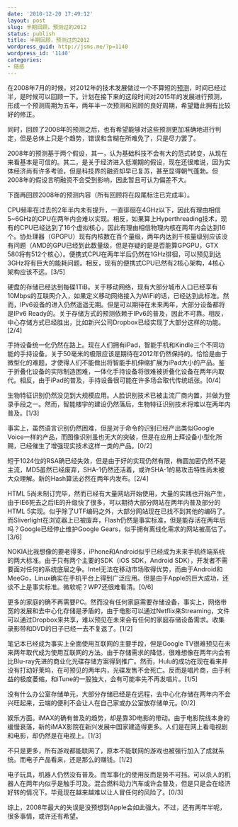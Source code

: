 ```yaml
---
date: '2010-12-20 17:49:12'
layout: post
slug: 半期回顾，预测过的2012
status: publish
title: 半期回顾，预测过的2012
wordpress_guid: http://jsms.me/?p=1140
wordpress_id: '1140'
categories:
- 随感
---
```


在2008年7月的时候，对2012年的技术发展做过一个不算短的[预测](http://jsms.me/%E9%9A%8F%E6%84%9F/%E9%A2%84%E6%B5%8B%E6%9C%AA%E6%9D%A52012)，时间已经过半，是时候可以回顾一下。计划在接下来的这段时间对2015年的发展进行预测，形成一个预测周期为五年，两年半一次预测和回顾的良好周期，希望籍此拥有比较好的修正。

同时，回顾了2008年的预测之后，也有希望能够对这些预测更加准确地进行判定，但是总体上只是个趋势，错误和含糊在所难免了，只是尽力罢了。

2008年的预测基于两个假设，其一，认为基础科技不会有大的范式转变，从现在来看基本是可信的。其二，是关于经济进入低潮期的假设，现在还很难说，因为实体经济尚有许多考验，但是科技界的融资却早已复苏，甚至显得朝气蓬勃。但2008年的假设言明融资不会受到影响，因此暂且可认为偏差不大。

下面再回顾2008年的预测内容（所有回顾将在段尾标注已完成率）。

CPU频率在过去的2年半内未有提升，一直徘徊在4GHz以下，因此有理由相信5~6GHz的CPU在两年内会难以实现。相反，如果算上Hyperthreading技术，现有的CPU已经达到了16个虚拟核心，因此有理由相信物理内核在两年内会达到16个。协处理器（GPGPU）现有内核数在百个量级，两年内达到千核量级别应该没有问题（AMD的GPU已经到此数量级，但是存疑的是是否能算GPGPU，GTX 580将有512个核心）。便携式CPU在两年半后仍然在1GHz徘徊，可以预见到达3GHz将有巨大的能耗问题。相反，现有的便携式CPU已然有2核心架构，4核心架构应该不远。[3/5]

硬盘的存储已经达到每碟1TiB。关于移动网络，现有大部分城市人口已经享有10Mbps的互联网介入，如果定义移动网络接入为WiFi的话，已经达到此标准。然而，IPv6设备的进入仍然遥遥无期。但是可以期待在未来两年，大部分设备都将是IPv6 Ready的。关于存储方式的预测依赖于IPv6的普及，因此不可靠。相反，中心存储方式已经胜出，比如新兴公司Dropbox已经实现了大部分这样的功能。[2/4]

手持设备统一化仍然在路上。现在人们拥有iPad，智能手机和Kindle三个不同功能的手持设备。关于50毫米的极限应该是期待在2012年仍然保持的。恰恰是由于微型化的难题，才使得人们不能做出将智能手机伸缩扩展为iPad大小的产品。鉴于折叠化设备的实际制造困难，一体化手持设备将很难被折叠化设备在两年内取代。相反，由于iPad的普及，手持设备很可能在许多场合取代传统纸张。[0/4]

生物特征识别仍然没见到大规模应用。人脸识别技术已被主流厂商内置，并做为登录手段之一。然而，智能楼宇的建设仍然落后，生物特征识别技术将难以在两年内普及。[1/3]

事实上，虽然语言识别仍然困难，但是对于命令的识别已经产出类似Google Voice一样的产品，而图像识别虽也无大的突破，但是在应用上拜设备小型化所赐，已经催生了增强现实技术这样一类的产品。[0/2]

短于1024位的RSA确已经失效，但是由于好的实现仍然有限，椭圆加密仍然不是主流，MD5虽然已经废弃，SHA-1仍然还活着，或许SHA-1的易攻击特性尚未被大众理解。新的Hash算法必然在两年内发布。[2/4]

HTML 5尚未制订完毕，然而已经有大量网站开始使用，大量的实践也开始产生，由于IE6死去之后IE的升级快了很多，可以期待大部分网站在两年内普及部分的HTML 5实现。似乎除了UTF编码之外，大部分网站现在已找不到其他的编码了。而Sliverlight在浏览器上已被废弃，Flash仍然是事实标准，但是能存活在两年后吗？Google已经停止维护Google Gears，似乎拥有离线化需求的网站被高估了。[3/6]

NOKIA比我想像的要老得多，iPhone和Android似乎已经成为未来手机终端系统的两大标准。由于只有两个主要的SDK（iOS SDK，Android SDK），开发者不需要面对任何的系统底层之争。Intel无法在移动市场取得优势，而由于Android和MeeGo，Linux确实在手机平台上得到广泛应用。但是由于Apple的巨大成功，还谈不上是事实标准。微软呢？WP7还很难看清。[0/6]

更多的家庭的确不再需要PC。然而没有任何家庭需要存储设备，事实上，网络带宽的发展和去中心化存储是矛盾的，由于电影可以通过Netflix来Streaming，文件可以通过Dropbox来共享，难以预见在未来会有任何的家庭存储设备需求。收集录影带和DVD的日子已经一去不复返了。[1/2]

笔记本已经成为事实上全面使用互联网的主要手段，但是Google TV很难预见在未来两年取代成为使用互联网的方法。由于存储需求的降低，很难想像在两年内会有比Blu-ray先进的商业化光碟存储方案得到推广。然而，Hulu的成功在现在看来并没有打动好莱坞，在可预见的两年内，光碟发售不会死亡。反而是唱片商，由于利益的极度萎缩，和iTune的一股独大，会有可能率先不再发唱片。[1/5]

没有什么办公室存储单元，大部分存储已经是在远程，去中心化存储在两年内不会兴旺起来，云端的便利不会让人在自己家或办公室放存储单元。[0/2]

娱乐方面。iMAX的确有普及的趋势，却是靠3D电影的带动。由于电影院线本身的缓慢衰落，新的iMAX影院在新兴发展中国家建造得更多。人们是在网上看电视剧和电影，却仍然是在电视上。[1/3]

不只是更多，所有游戏都能联网了，原本不能联网的游戏也被强行加入了成就系统。而电子产品看来，还是那么的赚钱。[1/2]

电子玩具，机器人仍然没有普及。而军事化的使用反而是势不可挡。可以杀人的机器人在两年内似乎是触手可及。混合燃料动力汽车或许会普及，但是只是会在经济好转的情况下。毕竟现在越来越难以让人冒任何的风险了。[0/3]

综上，2008年最大的失误是没预想到Apple会如此强大。不过，还有两年半呢，很多事情，或许还有希望。
